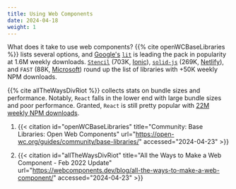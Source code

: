 ```yaml
---
title: Using Web Components
date: 2024-04-18
weight: 1
---
```


What does it take to use web components? {{% cite openWCBaseLibraries
%}} lists several options, and
[Google's](https://lit.dev/docs/#why-should-i-choose-lit)
[`lit`](https://lit.dev/) is leading the pack in popularity at 1.6M
weekly downloads. [`Stencil`](https://stenciljs.com/) (703K,
[Ionic](https://stenciljs.com/docs/faq#why-was-stencil-created)),
[`solid-js`](https://www.solidjs.com/) (269K,
[Netlify](https://dev.to/ryansolid/when-netlify-asks-you-to-full-time-oss-you-say-yes-5ccf)),
and `FAST` (88K, [Microsoft](https://www.fast.design/)) round up the
list of libraries with +50K weekly NPM downloads.

{{% cite allTheWaysDivRiot %}} collects stats on bundle sizes and
performance. Notably, `React` falls in the lower end with large bundle
sizes and poor performance. Granted, `React` is still pretty popular
with [22M weekly NPM downloads](https://www.npmjs.com/package/react).

1. {{< citation
  id="openWCBaseLibraries"
  title="Community: Base Libraries: Open Web Components"
  url="https://open-wc.org/guides/community/base-libraries/"
  accessed="2024-04-23" >}}

1. {{< citation
  id="allTheWaysDivRiot"
  title="All the Ways to Make a Web Component - Feb 2022 Update"
  url="https://webcomponents.dev/blog/all-the-ways-to-make-a-web-component/"
  accessed="2024-04-23" >}}
